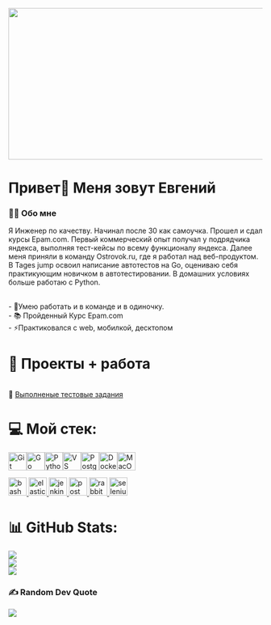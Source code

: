 <br clear="both">

<div ="center">
  <img height="300" width="600" src="https://user-images.githubusercontent.com/74038190/225813708-98b745f2-7d22-48cf-9150-083f1b00d6c9.gif"  />
</div>

###

<h1 align="left">Привет👋 Меня зовут Евгений</h1>


<h3 align="left">👩‍💻  Обо мне</h3>
 Я Инженер по качеству. Начинал после 30 как самоучка. Прошел и сдал курсы Epam.com. Первый коммерческий опыт получал у подрядчика яндекса, выполняя тест-кейсы по всему функционалу яндекса. Далее меня приняли в команду Ostrovok.ru, где я работал над веб-продуктом. В Tages jump освоил написание автотестов на Go, оцениваю себя практикующим новичком в автотестировании. В домашних условиях больше работаю с Python. 

<br>- 🔭Умею работать и в команде и в одиночку. <br>- 📚 Пройденный Курс Epam.com<br>- ⚡Практиковался с web, мобилкой, десктопом</p>
# 🍵 Проекты + работа
<br>📁 [Выполненые тестовые задания](https://github.com/baolev/Test-tasks.git)<br>


# 💻 Мой стек:
<p align="left">
<a href="https://git-scm.com/" target="_blank" rel="noreferrer"><img src="https://raw.githubusercontent.com/danielcranney/readme-generator/main/public/icons/skills/git-colored.svg" width="36" height="36" alt="Git" /></a><a href="https://go.dev/doc/" target="_blank" rel="noreferrer"><img src="https://raw.githubusercontent.com/danielcranney/readme-generator/main/public/icons/skills/go-colored.svg" width="36" height="36" alt="Go" /></a><a href="https://www.python.org/" target="_blank" rel="noreferrer"><img src="https://raw.githubusercontent.com/danielcranney/readme-generator/main/public/icons/skills/python-colored.svg" width="36" height="36" alt="Python" /></a><a href="https://code.visualstudio.com/" target="_blank" rel="noreferrer"><img src="https://raw.githubusercontent.com/danielcranney/readme-generator/main/public/icons/skills/visualstudiocode.svg" width="36" height="36" alt="VS Code" /></a><a href="https://www.postgresql.org/" target="_blank" rel="noreferrer"><img src="https://raw.githubusercontent.com/danielcranney/readme-generator/main/public/icons/skills/postgresql-colored.svg" width="36" height="36" alt="PostgreSQL" /></a><a href="https://www.docker.com/" target="_blank" rel="noreferrer"><img src="https://raw.githubusercontent.com/danielcranney/readme-generator/main/public/icons/skills/docker-colored.svg" width="36" height="36" alt="Docker" /></a><a href="https://apple.com" target="_blank" rel="noreferrer"><img src="https://raw.githubusercontent.com/danielcranney/readme-generator/main/public/icons/skills/macos-colored.svg" width="36" height="36" alt="MacOS" /></a>
</p>

<p align="left"> <a href="https://www.gnu.org/software/bash/" target="_blank" rel="noreferrer"> <img src="https://www.vectorlogo.zone/logos/gnu_bash/gnu_bash-icon.svg" alt="bash" width="36" height="36"/>  </a> <a href="https://www.elastic.co" target="_blank" rel="noreferrer"> <img src="https://www.vectorlogo.zone/logos/elastic/elastic-icon.svg" alt="elasticsearch" width="36" height="36"/> </a> <a href="https://www.jenkins.io" target="_blank" rel="noreferrer"> <img src="https://www.vectorlogo.zone/logos/jenkins/jenkins-icon.svg" alt="jenkins" width="36" height="36"/> </a> <a href="https://postman.com" target="_blank" rel="noreferrer"> <img src="https://www.vectorlogo.zone/logos/getpostman/getpostman-icon.svg" alt="postman" width="36" height="36"/> </a> <a href="https://www.rabbitmq.com" target="_blank" rel="noreferrer"> <img src="https://www.vectorlogo.zone/logos/rabbitmq/rabbitmq-icon.svg" alt="rabbitMQ" width="36" height="36"/> </a> <a href="https://www.selenium.dev" target="_blank" rel="noreferrer"> <img src="https://raw.githubusercontent.com/detain/svg-logos/780f25886640cef088af994181646db2f6b1a3f8/svg/selenium-logo.svg" alt="selenium" width="36" height="36"/> </a> </p>


# 📊 GitHub Stats:
![](https://github-readme-stats.vercel.app/api?username=baolev&theme=dark&hide_border=false&include_all_commits=false&count_private=false)<br/>
![](https://github-readme-streak-stats.herokuapp.com/?user=baolev&theme=dark&hide_border=false)<br/>
![](https://github-readme-stats.vercel.app/api/top-langs/?username=baolev&theme=dark&hide_border=false&include_all_commits=false&count_private=false&layout=compact)

### ✍️ Random Dev Quote
![](https://quotes-github-readme.vercel.app/api?type=horizontal&theme=radical)




